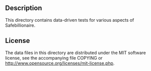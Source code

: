 Description
------------

This directory contains data-driven tests for various aspects of Safebillionaire.

License
--------

The data files in this directory are distributed under the MIT software
license, see the accompanying file COPYING or
http://www.opensource.org/licenses/mit-license.php.

